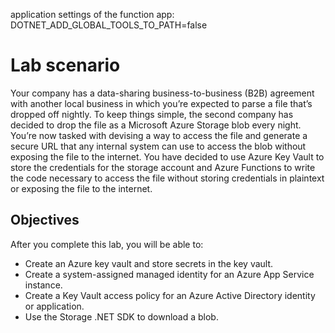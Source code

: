 application settings of the function app:
DOTNET_ADD_GLOBAL_TOOLS_TO_PATH=false

# Lab scenario
Your company has a data-sharing business-to-business (B2B) agreement with another local business in which you’re expected to parse a file that’s dropped off nightly. To keep things simple, the second company has decided to drop the file as a Microsoft Azure Storage blob every night. You’re now tasked with devising a way to access the file and generate a secure URL that any internal system can use to access the blob without exposing the file to the internet. You have decided to use Azure Key Vault to store the credentials for the storage account and Azure Functions to write the code necessary to access the file without storing credentials in plaintext or exposing the file to the internet.

## Objectives
After you complete this lab, you will be able to:
* Create an Azure key vault and store secrets in the key vault.
* Create a system-assigned managed identity for an Azure App Service instance.
* Create a Key Vault access policy for an Azure Active Directory identity or application.
* Use the Storage .NET SDK to download a blob.